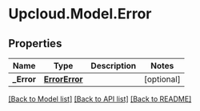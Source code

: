 # Upcloud.Model.Error
## Properties

Name | Type | Description | Notes
------------ | ------------- | ------------- | -------------
**_Error** | [**ErrorError**](ErrorError.md) |  | [optional] 

[[Back to Model list]](../README.md#documentation-for-models) [[Back to API list]](../README.md#documentation-for-api-endpoints) [[Back to README]](../README.md)

